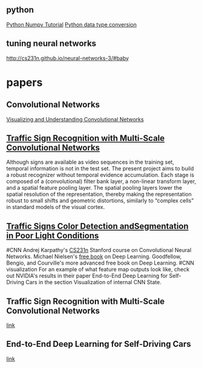 ## python
[Python Numpy Tutorial](http://cs231n.github.io/python-numpy-tutorial/)
[Python data type conversion](https://www.datacamp.com/community/tutorials/python-data-type-conversion)
## tuning neural networks
http://cs231n.github.io/neural-networks-3/#baby
# papers
## Convolutional Networks
[Visualizing and Understanding Convolutional Networks](https://cs.nyu.edu/~fergus/papers/zeilerECCV2014.pdf)
## [Traffic Sign Recognition with Multi-Scale Convolutional Networks](http://yann.lecun.com/exdb/publis/pdf/sermanet-ijcnn-11.pdf)
Although signs are available as video sequences in the training set, temporal information is not in the test set. The present project aims to build a robust recognizer without temporal evidence accumulation.
Each stage is composed of a (convolutional) filter bank layer, a non-linear transform layer, and a spatial feature pooling layer. The spatial pooling layers lower the spatial resolution of the representation, thereby making the representation robust to small shifts and geometric distortions, similarly to “complex cells” in standard models of the visual cortex.

## [Traffic Signs Color Detection andSegmentation in Poor Light Conditions](http://citeseerx.ist.psu.edu/viewdoc/download?doi=10.1.1.144.5021&rep=rep1&type=pdf)

#CNN
Andrej Karpathy's [CS231n](http://cs231n.github.io/) Stanford course on Convolutional Neural Networks.
Michael Nielsen's [free book](http://neuralnetworksanddeeplearning.com/) on Deep Learning.
Goodfellow, Bengio, and Courville's more advanced free book on Deep Learning.
#CNN visualization
For an example of what feature map outputs look like, check out NVIDIA's results in their paper End-to-End Deep Learning for Self-Driving Cars in the section Visualization of internal CNN State.
## Traffic Sign Recognition with Multi-Scale Convolutional Networks
[link](http://yann.lecun.com/exdb/publis/pdf/sermanet-ijcnn-11.pdf)
## End-to-End Deep Learning for Self-Driving Cars
[link](https://devblogs.nvidia.com/deep-learning-self-driving-cars/)

